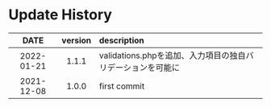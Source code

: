 # Update History
| DATE | version | description |
|:----:|:---:|:-------------------------|
|2022-01-21|1.1.1|validations.phpを追加、入力項目の独自バリデーションを可能に|
|2021-12-08|1.0.0|first commit|